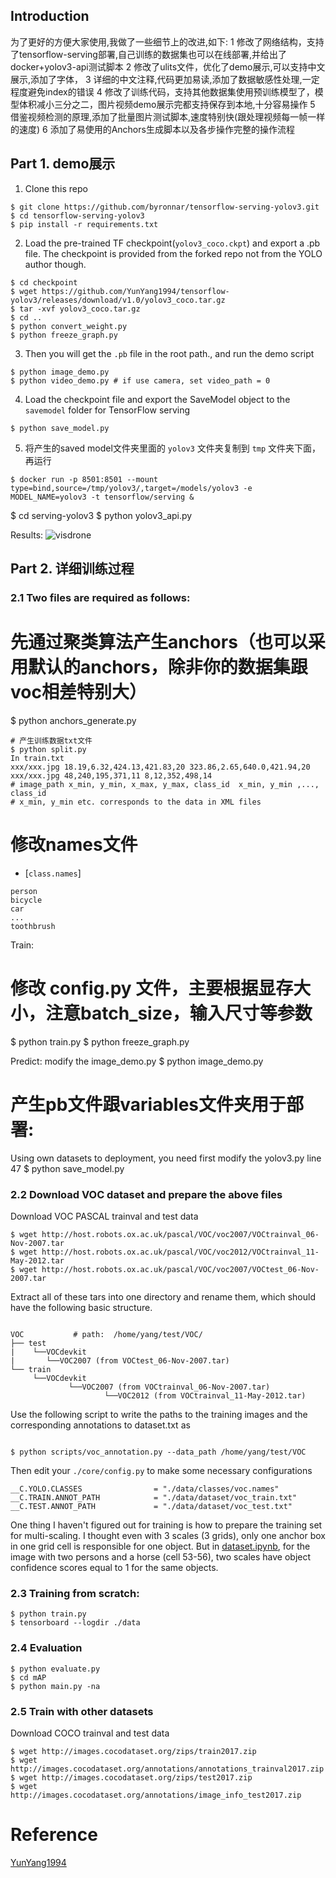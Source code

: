 ## Introduction

为了更好的方便大家使用,我做了一些细节上的改进,如下:
1 修改了网络结构，支持了tensorflow-serving部署,自己训练的数据集也可以在线部署,并给出了 docker+yolov3-api测试脚本
2 修改了ulits文件，优化了demo展示,可以支持中文展示,添加了字体，
3 详细的中文注释,代码更加易读,添加了数据敏感性处理,一定程度避免index的错误
4 修改了训练代码，支持其他数据集使用预训练模型了，模型体积减小三分之二，图片视频demo展示完都支持保存到本地,十分容易操作
5 借鉴视频检测的原理,添加了批量图片测试脚本,速度特别快(跟处理视频每一帧一样的速度)
6 添加了易使用的Anchors生成脚本以及各步操作完整的操作流程


## Part 1. demo展示
1. Clone this repo
```bashrc
$ git clone https://github.com/byronnar/tensorflow-serving-yolov3.git
$ cd tensorflow-serving-yolov3
$ pip install -r requirements.txt
```

2. Load the pre-trained TF checkpoint(`yolov3_coco.ckpt`) and export a .pb file. The checkpoint is provided from the forked repo not from the YOLO author though.
```bashrc
$ cd checkpoint
$ wget https://github.com/YunYang1994/tensorflow-yolov3/releases/download/v1.0/yolov3_coco.tar.gz
$ tar -xvf yolov3_coco.tar.gz
$ cd ..
$ python convert_weight.py
$ python freeze_graph.py
```

3. Then you will get the `.pb` file in the root path.,  and run the demo script
```bashrc
$ python image_demo.py
$ python video_demo.py # if use camera, set video_path = 0
```
4. Load the checkpoint file and export the SaveModel object to the `savemodel` folder for TensorFlow serving
```bashrc
$ python save_model.py
```

5. 将产生的saved model文件夹里面的 `yolov3` 文件夹复制到 `tmp` 文件夹下面，再运行
```
$ docker run -p 8501:8501 --mount type=bind,source=/tmp/yolov3/,target=/models/yolov3 -e MODEL_NAME=yolov3 -t tensorflow/serving &
```

$ cd serving-yolov3
$ python yolov3_api.py

Results:
![visdrone](https://github.com/Byronnar/tensorflow-serving-yolov3/blob/master/readme_images/visdrone.jpg)

## Part 2. 详细训练过程
### 2.1 Two files are required as follows:
# 先通过聚类算法产生anchors（也可以采用默认的anchors，除非你的数据集跟voc相差特别大） 
$ python anchors_generate.py

```
# 产生训练数据txt文件
$ python split.py
In train.txt
xxx/xxx.jpg 18.19,6.32,424.13,421.83,20 323.86,2.65,640.0,421.94,20 
xxx/xxx.jpg 48,240,195,371,11 8,12,352,498,14
# image_path x_min, y_min, x_max, y_max, class_id  x_min, y_min ,..., class_id 
# x_min, y_min etc. corresponds to the data in XML files
```

# 修改names文件
- [`class.names`]

```
person
bicycle
car
...
toothbrush
``` 

Train:
# 修改 config.py 文件，主要根据显存大小，注意batch_size，输入尺寸等参数

$ python train.py
$ python freeze_graph.py

Predict:
modify the image_demo.py
$ python image_demo.py

# 产生pb文件跟variables文件夹用于部署:
Using own datasets to deployment, you need first modify the yolov3.py line 47
$ python save_model.py


### 2.2 Download VOC dataset and prepare the above files
Download VOC PASCAL trainval and test data
```bashrc
$ wget http://host.robots.ox.ac.uk/pascal/VOC/voc2007/VOCtrainval_06-Nov-2007.tar
$ wget http://host.robots.ox.ac.uk/pascal/VOC/voc2012/VOCtrainval_11-May-2012.tar
$ wget http://host.robots.ox.ac.uk/pascal/VOC/voc2007/VOCtest_06-Nov-2007.tar
```
Extract all of these tars into one directory and rename them, which should have the following basic structure.

```bashrc

VOC           # path:  /home/yang/test/VOC/
├── test
|    └──VOCdevkit
|       └──VOC2007 (from VOCtest_06-Nov-2007.tar)
└── train
     └──VOCdevkit
             └──VOC2007 (from VOCtrainval_06-Nov-2007.tar)
                     └──VOC2012 (from VOCtrainval_11-May-2012.tar)
```
Use the following script to write the paths to the training images and the corresponding annotations to dataset.txt as
```bashrc
                     
$ python scripts/voc_annotation.py --data_path /home/yang/test/VOC
```
Then edit your `./core/config.py` to make some necessary configurations

```bashrc
__C.YOLO.CLASSES                = "./data/classes/voc.names"
__C.TRAIN.ANNOT_PATH            = "./data/dataset/voc_train.txt"
__C.TEST.ANNOT_PATH             = "./data/dataset/voc_test.txt"
```
One thing I haven't figured out for training is how to prepare the training set for multi-scaling. I thought even with 3 scales (3 grids), only one anchor box in one grid cell is responsible for one object. But in [dataset.ipynb](https://github.com/moon412/tensorflow-yolov3/blob/master/dataset.ipynb), for the image with two persons and a horse (cell 53-56), two scales have object confidence scores equal to 1 for the same objects.

### 2.3 Training from scratch:

```bashrc
$ python train.py
$ tensorboard --logdir ./data
```

### 2.4 Evaluation
```
$ python evaluate.py
$ cd mAP
$ python main.py -na
```

### 2.5 Train with other datasets
Download COCO trainval  and test data
```
$ wget http://images.cocodataset.org/zips/train2017.zip
$ wget http://images.cocodataset.org/annotations/annotations_trainval2017.zip
$ wget http://images.cocodataset.org/zips/test2017.zip
$ wget http://images.cocodataset.org/annotations/image_info_test2017.zip 
```



# Reference
[YunYang1994](https://github.com/YunYang1994/tensorflow-yolov3.git)
